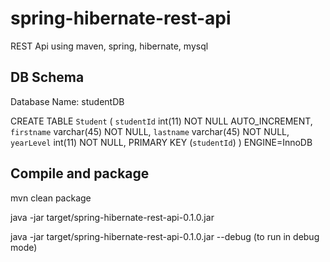 # spring-hibernate-rest-api
REST Api using maven, spring, hibernate, mysql

DB Schema
---------
Database Name: studentDB

CREATE TABLE `Student` (
  `studentId` int(11) NOT NULL AUTO_INCREMENT,
  `firstname` varchar(45) NOT NULL,
  `lastname` varchar(45) NOT NULL,
  `yearLevel` int(11) NOT NULL,
  PRIMARY KEY (`studentId`)
) ENGINE=InnoDB


Compile and package
-------------------
mvn clean package

java -jar target/spring-hibernate-rest-api-0.1.0.jar

java -jar target/spring-hibernate-rest-api-0.1.0.jar --debug (to run in debug mode)
